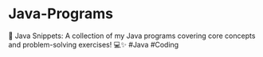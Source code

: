 # Java-Programs
📌 Java Snippets: A collection of my Java programs covering core concepts and problem-solving exercises! 💻✨ #Java #Coding
